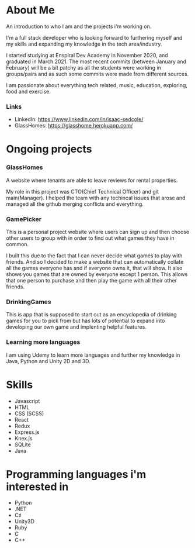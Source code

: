 # About Me
An introduction to who I am and the projects i'm working on.

I'm a full stack developer who is looking forward to furthering myself and my skills and expanding my knowledge in the tech area/industry.

I started studying at Enspiral Dev Academy in November 2020, and graduated in March 2021. The most recent commits (between January and February) will be a bit patchy as all the students were working in groups/pairs and as such some commits were made from different sources.

I am passionate about everything tech related, music, education, exploring, food and exercise.

### Links
 - LinkedIn: https://www.linkedin.com/in/isaac-sedcole/
 - GlassHomes: https://glasshome.herokuapp.com/

# Ongoing projects

### GlassHomes
A website where tenants are able to leave reviews for rental properties.

My role in this project was CTO(Chief Technical Officer) and git main(Manager). I helped the team with any techincal issues that arose and managed all the github merging conflicts and everything.

### GamePicker
This is a personal project website where users can sign up and then choose other users to group with in order to find out what games they have in common.

I built this due to the fact that I can never decide what games to play with friends. And so I decided to make a website that can automatically collate all the games everyone has and if everyone owns it, that will show. It also shows you games that are owned by everyone except 1 person. This allows that one person to purchase and then play the game with all their other friends.

### DrinkingGames
This is app that is supposed to start out as an encyclopedia of drinking games for you to pick from but has lots of potential to expand into developing our own game and implenting helpful features.

### Learning more languages
I am using Udemy to learn more languages and further my knowledge in Java, Python and Unity 2D and 3D.

# Skills

 - Javascript
 - HTML
 - CSS (SCSS)
 - React
 - Redux
 - Express.js
 - Knex.js
 - SQLite
 - Java

# Programming languages i'm interested in

 - Python
 - .NET
 - C♯
 - Unity3D
 - Ruby
 - C
 - C++
